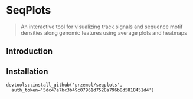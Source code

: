 SeqPlots
========

> An interactive tool for visualizing track signals and sequence motif densities along genomic features using average plots and heatmaps


## Introduction


## Installation
```{r}
devtools::install_github('przemol/seqplots', 
  auth_token='5dc47e7bc3b49c07961d7528a796b8d5818451d4')
```

